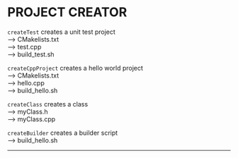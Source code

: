 # PROJECT CREATOR
`createTest` creates a unit test project  
--> CMakelists.txt  
--> test.cpp  
--> build_test.sh  

`createCppProject` creates a hello world project  
--> CMakelists.txt  
--> hello.cpp  
--> build_hello.sh  

`createClass` creates a class  
--> myClass.h  
--> myClass.cpp  

`createBuilder` creates a builder script  
--> build_hello.sh  

* * *